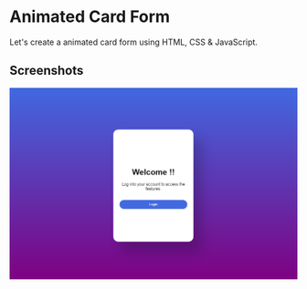 # Animated Card Form

Let's create a animated card form using HTML, CSS & JavaScript.


## Screenshots

![App Screenshot](https://github.com/stunninghub/animated_card_form/blob/main/form_card.png)


